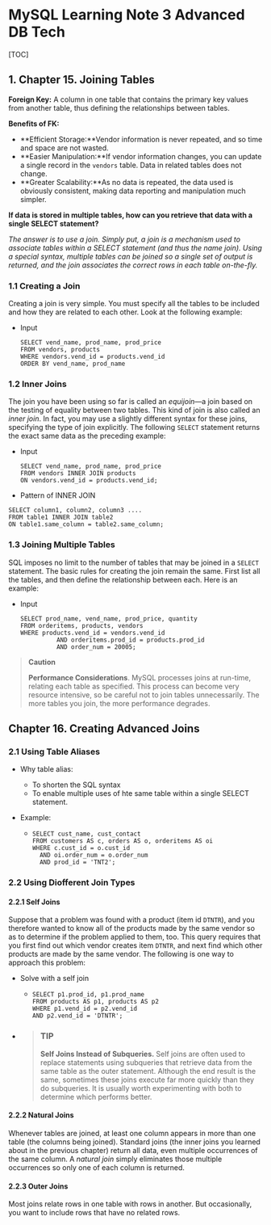 # MySQL Learning Note 3 Advanced DB Tech

[TOC]

## 1. Chapter 15. Joining Tables 

**Foreign Key:** A column in one table that contains the primary key values from another table, thus defining the relationships between tables. 

**Benefits of FK:** 

- **Efficient Storage:**Vendor information is never repeated, and so time and space are not wasted.
- **Easier Manipulation:**If vendor information changes, you can update a single record in the `vendors` table. Data in related tables does not change.
- **Greater Scalability:**As no data is repeated, the data used is obviously consistent, making data reporting and manipulation much simpler.

**If data is stored in multiple tables, how can you retrieve that data with a single SELECT statement?**

*The answer is to use a join. Simply put, a join is a mechanism used to associate tables within a SELECT statement (and thus the name join). Using a special syntax, multiple tables can be joined so a single set of output is returned, and the join associates the correct rows in each table on-the-fly.*



### 1.1 Creating a Join 

Creating a join is very simple. You must specify all the tables to be included and how they are related to each other. Look at the following example:

- Input 

  ```mysql
  SELECT vend_name, prod_name, prod_price
  FROM vendors, products
  WHERE vendors.vend_id = products.vend_id
  ORDER BY vend_name, prod_name
  ```



### 1.2 Inner Joins

The join you have been using so far is called an *equijoin*—a join based on the testing of equality between two tables. This kind of join is also called an *inner join*. In fact, you may use a slightly different syntax for these joins, specifying the type of join explicitly. The following `SELECT` statement returns the exact same data as the preceding example:

- Input 

  ```mysql
  SELECT vend_name, prod_name, prod_price
  FROM vendors INNER JOIN products
  ON vendors.vend_id = products.vend_id;
  ```

- Pattern of INNER JOIN

```mysql
SELECT column1, column2, column3 .... 
FROM table1 INNER JOIN table2
ON table1.same_column = table2.same_column;
```



### 1.3 Joining Multiple Tables

SQL imposes no limit to the number of tables that may be joined in a `SELECT` statement. The basic rules for creating the join remain the same. First list all the tables, and then define the relationship between each. Here is an example:

- Input

  ```mysql
  SELECT prod_name, vend_name, prod_price, quantity
  FROM orderitems, products, vendors
  WHERE products.vend_id = vendors.vend_id  
  			AND orderitems.prod_id = products.prod_id  
  			AND order_num = 20005;
  ```

> **Caution**
>
> **Performance Considerations**. MySQL processes joins at run-time, relating each table as specified. This process can become very resource intensive, so be careful not to join tables unnecessarily. The more tables you join, the more performance degrades.



## Chapter 16. Creating Advanced Joins 

### 2.1 Using Table Aliases

- Why table alias:

  - To shorten the SQL syntax
  - To enable multiple uses of hte same table within a single SELECT statement. 

- Example: 

  - ```mysql
    SELECT cust_name, cust_contact
    FROM customers AS c, orders AS o, orderitems AS oi
    WHERE c.cust_id = o.cust_id
      AND oi.order_num = o.order_num
      AND prod_id = 'TNT2';
    ```



### 2.2 Using Diofferent Join Types 

#### 2.2.1 Self Joins

Suppose that a problem was found with a product (item id `DTNTR`), and you therefore wanted to know all of the products made by the same vendor so as to determine if the problem applied to them, too. This query requires that you first find out which vendor creates item `DTNTR`, and next find which other products are made by the same vendor. The following is one way to approach this problem:

- Solve with a self join

  - ```mysql
    SELECT p1.prod_id, p1.prod_name
    FROM products AS p1, products AS p2
    WHERE p1.vend_id = p2.vend_id
    AND p2.vend_id = 'DTNTR';
    ```

- > ### TIP
  >
  > **Self Joins Instead of Subqueries.** Self joins are often used to replace statements using subqueries that retrieve data from the same table as the outer statement. Although the end result is the same, sometimes these joins execute far more quickly than they do subqueries. It is usually worth experimenting with both to determine which performs better.



#### 2.2.2 Natural Joins 

Whenever tables are joined, at least one column appears in more than one table (the columns being joined). Standard joins (the inner joins you learned about in the previous chapter) return all data, even multiple occurrences of the same column. A *natural join* simply eliminates those multiple occurrences so only one of each column is returned.



#### 2.2.3 Outer Joins 

Most joins relate rows in one table with rows in another. But occasionally, you want to include rows that have no related rows. 











































